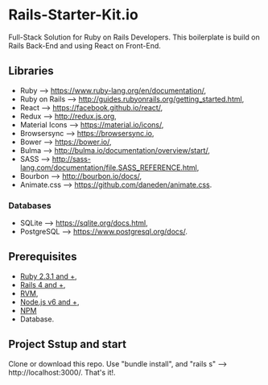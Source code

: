 # Rails-Starter-Kit.io
Full-Stack Solution for Ruby on Rails Developers. 
This boilerplate is build on Rails Back-End and using React on Front-End.

## Libraries


* Ruby --> https://www.ruby-lang.org/en/documentation/,
* Ruby on Rails --> http://guides.rubyonrails.org/getting_started.html,
* React --> https://facebook.github.io/react/,
* Redux --> http://redux.js.org,
* Material Icons --> https://material.io/icons/,
* Browsersync --> https://browsersync.io,
* Bower --> https://bower.io/,
* Bulma --> http://bulma.io/documentation/overview/start/,
* SASS --> http://sass-lang.com/documentation/file.SASS_REFERENCE.html, 
* Bourbon --> http://bourbon.io/docs/,
* Animate.css --> https://github.com/daneden/animate.css.

### Databases

* SQLite --> https://sqlite.org/docs.html,
* PostgreSQL --> https://www.postgresql.org/docs/.

## Prerequisites

* [Ruby 2.3.1 and +](https://www.ruby-lang.org/en/downloads/),
* [Rails 4 and +](http://guides.rubyonrails.org/getting_started.html),
* [RVM](https://rvm.io/),
* [Node.js v6 and +](https://nodejs.org/en/download/),
* [NPM](https://docs.npmjs.com/getting-started/what-is-npm)
* Database.

## Project Sstup and start

Clone or download this repo. Use "bundle install", and "rails s" --> http://localhost:3000/. That's it!.